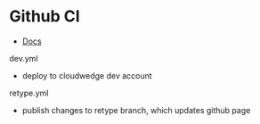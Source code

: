 # Github CI

- [Docs](https://docs.github.com/en/actions/reference/workflow-syntax-for-github-actions#jobs)



dev.yml
- deploy to cloudwedge dev account

retype.yml
- publish changes to retype branch, which updates github page
